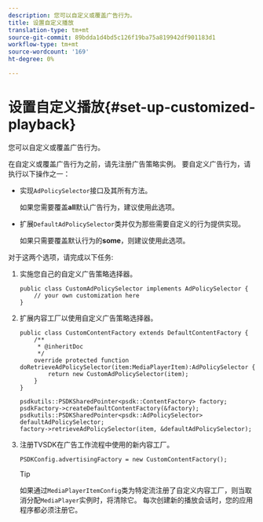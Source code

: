 ```yaml
---
description: 您可以自定义或覆盖广告行为。
title: 设置自定义播放
translation-type: tm+mt
source-git-commit: 89bdda1d4bd5c126f19ba75a819942df901183d1
workflow-type: tm+mt
source-wordcount: '169'
ht-degree: 0%

---
```



# 设置自定义播放{#set-up-customized-playback}

您可以自定义或覆盖广告行为。

在自定义或覆盖广告行为之前，请先注册广告策略实例。
要自定义广告行为，请执行以下操作之一：

* 实现`AdPolicySelector`接口及其所有方法。

   如果您需要覆盖&#x200B;**all**&#x200B;默认广告行为，建议使用此选项。

* 扩展`DefaultAdPolicySelector`类并仅为那些需要自定义的行为提供实现。

   如果只需要覆盖默认行为的&#x200B;**some**，则建议使用此选项。

对于这两个选项，请完成以下任务:

1. 实施您自己的自定义广告策略选择器。

   ```
   public class CustomAdPolicySelector implements AdPolicySelector { 
       // your own customization here 
   }
   ```

1. 扩展内容工厂以使用自定义广告策略选择器。

   ```
   public class CustomContentFactory extends DefaultContentFactory { 
       /** 
        * @inheritDoc 
        */ 
       override protected function doRetrieveAdPolicySelector(item:MediaPlayerItem):AdPolicySelector { 
           return new CustomAdPolicySelector(item); 
       } 
   }
   ```

   ```
   psdkutils::PSDKSharedPointer<psdk::ContentFactory> factory; 
   psdkFactory->createDefaultContentFactory(&factory); 
   psdkutils::PSDKSharedPointer<psdk::AdPolicySelector> defaultAdPolicySelector; 
   factory->retrieveAdPolicySelector(item, &defaultAdPolicySelector);
   ```

1. 注册TVSDK在广告工作流程中使用的新内容工厂。

   ```
   PSDKConfig.advertisingFactory = new CustomContentFactory();
   ```

   >[!TIP]
   >
   >如果通过`MediaPlayerItemConfig`类为特定流注册了自定义内容工厂，则当取消分配`MediaPlayer`实例时，将清除它。 每次创建新的播放会话时，您的应用程序都必须注册它。